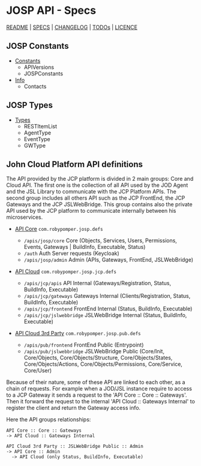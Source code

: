 # JOSP API - Specs

[README](../README.md) | [SPECS](specs.md) | [CHANGELOG](../CHANGELOG.md) | [TODOs](../TODOs.md) | [LICENCE](../LICENCE.md)

## JOSP Constants

* [Constants](specs/constants.md)
  * APIVersions
  * JOSPConstants
* [Info](specs/info.md)
  * Contacts


## JOSP Types

* [Types](specs/types.md)
  * RESTItemList
  * AgentType
  * EventType
  * GWType


## John Cloud Platform API definitions

The API provided by the JCP platform is divided in 2 main groups: Core and Cloud API.
The first one is the collection of all API used by the JOD Agent and the JSL
Library to communicate with the JCP Platform APIs. The second group includes
all others API such as the JCP FrontEnd, the JCP Gateways and the JCP JSLWebBridge.
This group contains also the private API used by the JCP platform to communicate
internally between his microservices.

* [API Core](specs/api_core.md) `com.robypomper.josp.defs`
  * `/apis/josp/core` Core (Objects, Services, Users, Permissions, Events, Gateways | BuildInfo, Executable, Status)
  * `/auth` Auth Server requests (Keycloak)
  * `/apis/josp/admin` Admin (APIs, Gateways, FrontEnd, JSLWebBridge)

* [API Cloud](specs/api_cloud.md) `com.robypomper.josp.jcp.defs`
  * `/apis/jcp/apis` API Internal (Gateways/Registration, Status, BuildInfo, Executable)
  * `/apis/jcp/gateways` Gateways Internal (Clients/Registration, Status, BuildInfo, Executable)
  * `/apis/jcp/frontend` FrontEnd Internal (Status, BuildInfo, Executable)
  * `/apis/jcp/jslwebbridge` JSLWebBridge Internal (Status, BuildInfo, Executable)

* [API Cloud 3rd Party](specs/api_cloud_3rdparty.md) `com.robypomper.josp.pub.defs`
  * `/apis/pub/frontend` FrontEnd Public (Entrypoint)
  * `/apis/pub/jslwebbridge` JSLWebBridge Public (Core/Init, Core/Objects, Core/Objects/Structure, Core/Objects/States, Core/Objects/Actions, Core/Objects/Permissions, Core/Service, Core/User)

Because of their nature, some of these API are linked to each other, as a chain of
requests. For example when a JOD/JSL instance require to access to a JCP Gateway
it sends a request to the 'API Core :: Core :: Gateways'. Then it forward the
request to the internal 'API Cloud :: Gateways Internal' to register the client
and return the Gateway access info.

Here the API groups relationships:

```
API Core :: Core :: Gateways
-> API Cloud :: Gateways Internal
```

```
API Cloud 3rd Party :: JSLWebBridge Public :: Admin
-> API Core :: Admin
  -> API Cloud (only Status, BuildInfo, Executable)
```